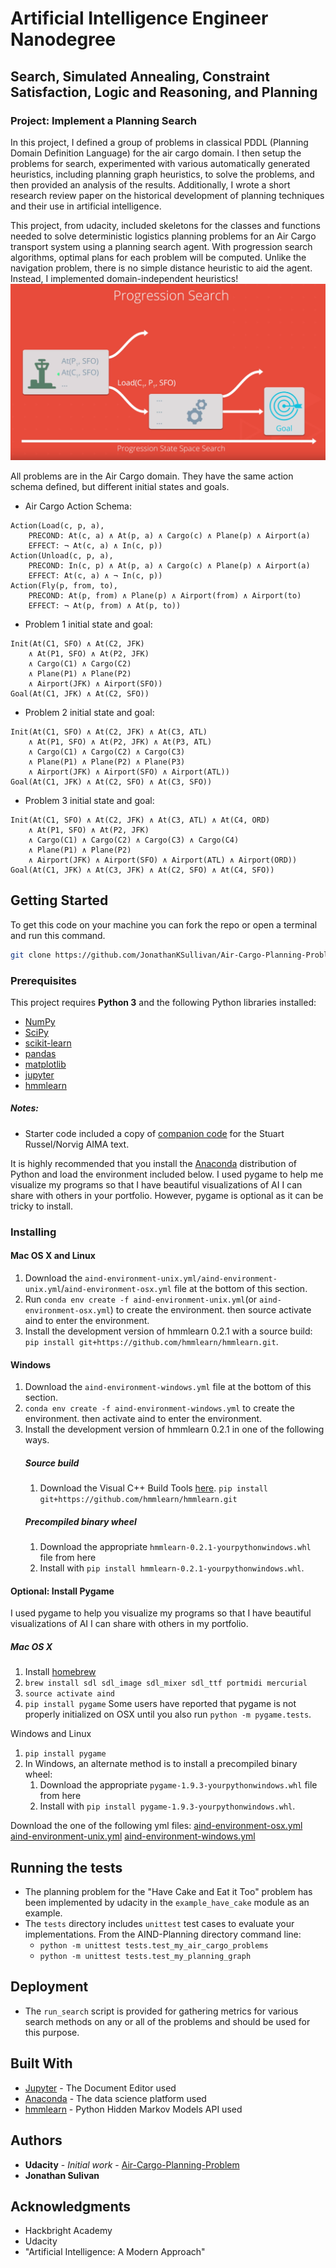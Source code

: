 # Artificial Intelligence Engineer Nanodegree
## Search, Simulated Annealing, Constraint Satisfaction, Logic and Reasoning, and Planning
### Project: Implement a Planning Search
In this project, I defined a group of problems in classical PDDL (Planning Domain Definition Language) for the air cargo domain. I then setup the problems for search, experimented with various automatically generated heuristics, including planning graph heuristics, to solve the problems, and then provided an analysis of the results. Additionally, I wrote a short research review paper on the historical development of planning techniques and their use in artificial intelligence.

This project, from udacity, included skeletons for the classes and functions needed to solve deterministic logistics planning problems for an Air Cargo transport system using a planning search agent. With progression search algorithms, optimal plans for each problem will be computed.  Unlike the navigation problem, there is no simple distance heuristic to aid the agent. Instead, I implemented domain-independent heuristics!
![Progression air cargo search](images/Progression.PNG)

All problems are in the Air Cargo domain.  They have the same action schema defined, but different initial states and goals.

- Air Cargo Action Schema:
```
Action(Load(c, p, a),
	PRECOND: At(c, a) ∧ At(p, a) ∧ Cargo(c) ∧ Plane(p) ∧ Airport(a)
	EFFECT: ¬ At(c, a) ∧ In(c, p))
Action(Unload(c, p, a),
	PRECOND: In(c, p) ∧ At(p, a) ∧ Cargo(c) ∧ Plane(p) ∧ Airport(a)
	EFFECT: At(c, a) ∧ ¬ In(c, p))
Action(Fly(p, from, to),
	PRECOND: At(p, from) ∧ Plane(p) ∧ Airport(from) ∧ Airport(to)
	EFFECT: ¬ At(p, from) ∧ At(p, to))
```

- Problem 1 initial state and goal:
```
Init(At(C1, SFO) ∧ At(C2, JFK) 
	∧ At(P1, SFO) ∧ At(P2, JFK) 
	∧ Cargo(C1) ∧ Cargo(C2) 
	∧ Plane(P1) ∧ Plane(P2)
	∧ Airport(JFK) ∧ Airport(SFO))
Goal(At(C1, JFK) ∧ At(C2, SFO))
```
- Problem 2 initial state and goal:
```
Init(At(C1, SFO) ∧ At(C2, JFK) ∧ At(C3, ATL) 
	∧ At(P1, SFO) ∧ At(P2, JFK) ∧ At(P3, ATL) 
	∧ Cargo(C1) ∧ Cargo(C2) ∧ Cargo(C3)
	∧ Plane(P1) ∧ Plane(P2) ∧ Plane(P3)
	∧ Airport(JFK) ∧ Airport(SFO) ∧ Airport(ATL))
Goal(At(C1, JFK) ∧ At(C2, SFO) ∧ At(C3, SFO))
```
- Problem 3 initial state and goal:
```
Init(At(C1, SFO) ∧ At(C2, JFK) ∧ At(C3, ATL) ∧ At(C4, ORD) 
	∧ At(P1, SFO) ∧ At(P2, JFK) 
	∧ Cargo(C1) ∧ Cargo(C2) ∧ Cargo(C3) ∧ Cargo(C4)
	∧ Plane(P1) ∧ Plane(P2)
	∧ Airport(JFK) ∧ Airport(SFO) ∧ Airport(ATL) ∧ Airport(ORD))
Goal(At(C1, JFK) ∧ At(C3, JFK) ∧ At(C2, SFO) ∧ At(C4, SFO))
```

## Getting Started

To get this code on your machine you can fork the repo or open a terminal and run this command.
```sh
git clone https://github.com/JonathanKSullivan/Air-Cargo-Planning-Problem
```

### Prerequisites

This project requires **Python 3** and the following Python libraries installed:

- [NumPy](http://www.numpy.org/)
- [SciPy](https://www.scipy.org/)
- [scikit-learn](http://scikit-learn.org/0.17/install.html)
- [pandas](http://pandas.pydata.org/)
- [matplotlib](http://matplotlib.org/)
- [jupyter](http://ipython.org/notebook.html)
- [hmmlearn](http://hmmlearn.readthedocs.io/en/latest/)

##### Notes: 

- Starter code included a copy of [companion code](https://github.com/aimacode) for the Stuart Russel/Norvig AIMA text.  

It is highly recommended that you install the [Anaconda](http://continuum.io/downloads) distribution of Python and load the environment included below.
I used pygame to help me visualize my programs so that I have beautiful visualizations of AI I can share with others in your portfolio. However, pygame is optional as it can be tricky to install. 

### Installing
#### Mac OS X and Linux
1. Download the `aind-environment-unix.yml/aind-environment-unix.yml`/`aind-environment-osx.yml` file at the bottom of this section.
2. Run `conda env create -f aind-environment-unix.yml`(or `aind-environment-osx.yml`) to create the environment.
then source activate aind to enter the environment.
3. Install the development version of hmmlearn 0.2.1 with a source build: `pip install git+https://github.com/hmmlearn/hmmlearn.git`. 

#### Windows
1. Download the `aind-environment-windows.yml` file at the bottom of this section.
2. `conda env create -f aind-environment-windows.yml` to create the environment.
then activate aind to enter the environment.
3. Install the development version of hmmlearn 0.2.1 in one of the following ways. 
    ##### Source build
    1. Download the Visual C++ Build Tools [here](http://landinghub.visualstudio.com/visual-cpp-build-tools).
    `pip install git+https://github.com/hmmlearn/hmmlearn.git`
    ##### Precompiled binary wheel
    1. Download the appropriate `hmmlearn-0.2.1-yourpythonwindows.whl` file from here
    2. Install with `pip install hmmlearn-0.2.1-yourpythonwindows.whl`.

#### Optional: Install Pygame
I used pygame to help you visualize my programs so that I have beautiful visualizations of AI I can share with others in my portfolio. 
##### Mac OS X
1. Install [homebrew](http://brew.sh/)
2. `brew install sdl sdl_image sdl_mixer sdl_ttf portmidi mercurial`
3. `source activate aind`
4. `pip install pygame`
Some users have reported that pygame is not properly initialized on OSX until you also run `python -m pygame.tests`.

Windows and Linux
1. `pip install pygame`
2. In Windows, an alternate method is to install a precompiled binary wheel:
    1. Download the appropriate `pygame-1.9.3-yourpythonwindows.whl` file from here
    2. Install with `pip install pygame-1.9.3-yourpythonwindows.whl`.


Download the one of the following yml files:
[aind-environment-osx.yml](https://d17h27t6h515a5.cloudfront.net/topher/2017/April/58ee7e68_aind-environment-macos/aind-environment-macos.yml)
[aind-environment-unix.yml](https://d17h27t6h515a5.cloudfront.net/topher/2017/April/58ee7eff_aind-environment-unix/aind-environment-unix.yml)
[aind-environment-windows.yml](https://d17h27t6h515a5.cloudfront.net/topher/2017/April/58ee7f6c_aind-environment-windows/aind-environment-windows.yml)

## Running the tests

- The planning problem for the "Have Cake and Eat it Too" problem  has been implemented by udacity in the `example_have_cake` module as an example.
- The `tests` directory includes `unittest` test cases to evaluate your implementations. From the AIND-Planning directory command line:
    - `python -m unittest tests.test_my_air_cargo_problems`
    - `python -m unittest tests.test_my_planning_graph`

## Deployment
- The `run_search` script is provided for gathering metrics for various search methods on any or all of the problems and should be used for this purpose.

## Built With

* [Jupyter](http://www.http://jupyter.org/) - The Document Editor used
* [Anaconda](https://www.continuum.io/downloads) - The data science platform used
* [hmmlearn](https://github.com/hmmlearn/hmmlearn) - Python Hidden Markov Models API used 

## Authors
* **Udacity** - *Initial work* - [Air-Cargo-Planning-Problem](https://github.com/JonathanKSullivan/Air-Cargo-Planning-Problem)
* **Jonathan Sulivan**

## Acknowledgments
* Hackbright Academy
* Udacity
* "Artificial Intelligence: A Modern Approach" 

